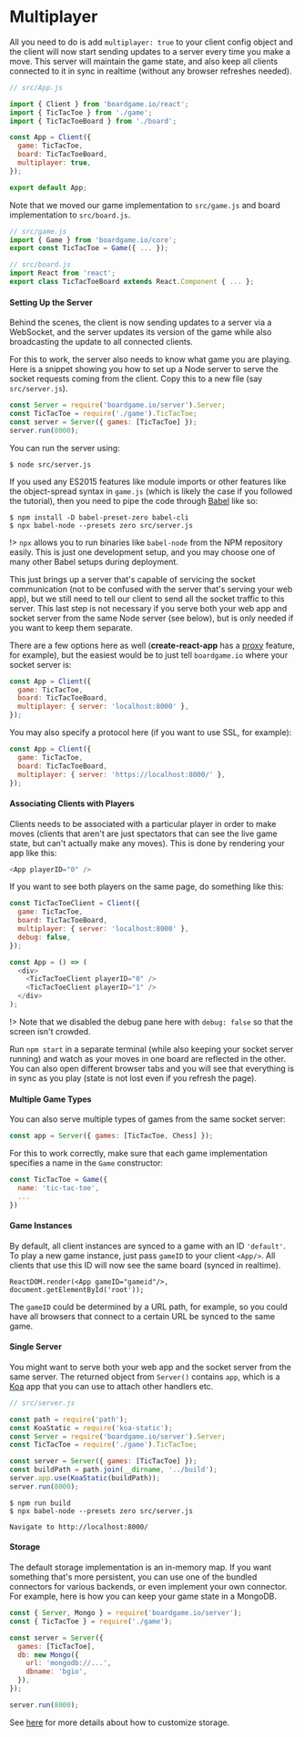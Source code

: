 # Multiplayer

All you need to do is add `multiplayer: true` to your client
config object and the client will now start sending updates
to a server every time you make a move. This server will maintain
the game state, and also keep all clients connected to it in
sync in realtime (without any browser refreshes needed).

```js
// src/App.js

import { Client } from 'boardgame.io/react';
import { TicTacToe } from './game';
import { TicTacToeBoard } from './board';

const App = Client({
  game: TicTacToe,
  board: TicTacToeBoard,
  multiplayer: true,
});

export default App;
```

Note that we moved our game implementation to `src/game.js` and
board implementation to `src/board.js`.

```js
// src/game.js
import { Game } from 'boardgame.io/core';
export const TicTacToe = Game({ ... });
```

```js
// src/board.js
import React from 'react';
export class TicTacToeBoard extends React.Component { ... };
```

#### Setting Up the Server

Behind the scenes, the client is now sending updates to a server
via a WebSocket, and the server updates its version of the game
while also broadcasting the update to all connected clients.

For this to work, the server also needs to know what game you
are playing. Here is a snippet showing you how to set up a Node server
to serve the socket requests coming from the client. Copy this
to a new file (say `src/server.js`).

```js
const Server = require('boardgame.io/server').Server;
const TicTacToe = require('./game').TicTacToe;
const server = Server({ games: [TicTacToe] });
server.run(8000);
```

You can run the server using:

```
$ node src/server.js
```

If you used any ES2015 features like module imports or other features
like the object-spread syntax in `game.js` (which is likely the case
if you followed the tutorial), then you need to pipe the code through
[Babel](https://babeljs.io/) like so:

```
$ npm install -D babel-preset-zero babel-cli
$ npx babel-node --presets zero src/server.js
```

!> `npx` allows you to run binaries like `babel-node` from the
NPM repository easily. This is just one development setup,
and you may choose one of many other Babel setups during deployment.

This just brings up a server that's capable of servicing the socket
communication (not to be confused with the server that's serving
your web app), but we still need to tell our client to send all the
socket traffic to this server. This last step is not necessary if
you serve both your web app and socket server from the same Node
server (see below), but is only needed if you want to keep them
separate.

There are a few options here as well (**create-react-app** has a
[proxy](https://github.com/facebook/create-react-app/blob/master/packages/react-scripts/template/README.md#configuring-a-websocket-proxy) feature, for example), but the easiest would be to just
tell `boardgame.io` where your socket server is:

```js
const App = Client({
  game: TicTacToe,
  board: TicTacToeBoard,
  multiplayer: { server: 'localhost:8000' },
});
```

You may also specify a protocol here (if you want to use SSL, for example):

```js
const App = Client({
  game: TicTacToe,
  board: TicTacToeBoard,
  multiplayer: { server: 'https://localhost:8000/' },
});
```

#### Associating Clients with Players

Clients needs to be associated with a particular player in order
to make moves (clients that aren't are just spectators that can
see the live game state, but can't actually make any moves).
This is done by rendering your app like this:

```js
<App playerID="0" />
```

If you want to see both players on the same page, do something like this:

```js
const TicTacToeClient = Client({
  game: TicTacToe,
  board: TicTacToeBoard,
  multiplayer: { server: 'localhost:8000' },
  debug: false,
});

const App = () => (
  <div>
    <TicTacToeClient playerID="0" />
    <TicTacToeClient playerID="1" />
  </div>
);
```

!> Note that we disabled the debug pane here with `debug: false` so that
the screen isn't crowded.

Run `npm start` in a separate terminal (while also keeping your socket server
running) and watch as your moves in one board are reflected in the other.
You can also open different browser tabs and you will see that everything is
in sync as you play (state is not lost even if you refresh the page).

#### Multiple Game Types

You can also serve multiple types of games from the same socket server:

```js
const app = Server({ games: [TicTacToe, Chess] });
```

For this to work correctly, make sure that each game
implementation specifies a name in the `Game` constructor:

```js
const TicTacToe = Game({
  name: 'tic-tac-toe',
  ...
})
```

#### Game Instances

By default, all client instances are synced to a game with
an ID `'default'`. To play a new game instance, just pass
`gameID` to your client `<App/>`. All clients that use
this ID will now see the same board (synced in realtime).

```
ReactDOM.render(<App gameID="gameid"/>, document.getElementById('root'));
```

The `gameID` could be determined by a URL path, for example,
so you could have all browsers that connect to a certain
URL be synced to the same game.

#### Single Server

You might want to serve both your web app and the socket
server from the same server.
The returned object from `Server()` contains `app`,
which is a [Koa](http://koajs.com/) app that
you can use to attach other handlers etc.

```js
// src/server.js

const path = require('path');
const KoaStatic = require('koa-static');
const Server = require('boardgame.io/server').Server;
const TicTacToe = require('./game').TicTacToe;

const server = Server({ games: [TicTacToe] });
const buildPath = path.join(__dirname, '../build');
server.app.use(KoaStatic(buildPath));
server.run(8000);
```

```
$ npm run build
$ npx babel-node --presets zero src/server.js

Navigate to http://localhost:8000/
```

#### Storage

The default storage implementation is an in-memory map.
If you want something that's more persistent, you can use one
of the bundled connectors for various backends, or even implement
your own connector. For example, here is how you can keep your
game state in a MongoDB.

```js
const { Server, Mongo } = require('boardgame.io/server');
const { TicTacToe } = require('./game');

const server = Server({
  games: [TicTacToe],
  db: new Mongo({
    url: 'mongodb://...',
    dbname: 'bgio',
  }),
});

server.run(8000);
```

See [here](storage.md) for more details about how to customize storage.
